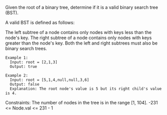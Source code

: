 Given the root of a binary tree, determine if it is a valid binary search tree (BST).

A valid BST is defined as follows:

The left subtree of a node contains only nodes with keys less than the node's key.
The right subtree of a node contains only nodes with keys greater than the node's key.
Both the left and right subtrees must also be binary search trees.
 
```
Example 1:
  Input: root = [2,1,3]
  Output: true

Example 2:
  Input: root = [5,1,4,null,null,3,6]
  Output: false
  Explanation: The root node's value is 5 but its right child's value is 4.
```  

Constraints:
  The number of nodes in the tree is in the range [1, 104].
  -231 <= Node.val <= 231 - 1